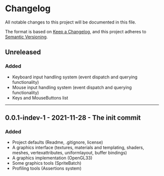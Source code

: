 # Changelog
All notable changes to this project will be documented in this file.

The format is based on [Keep a Changelog](https://keepachangelog.com/en/1.0.0/),
and this project adheres to [Semantic Versioning](https://semver.org/spec/v2.0.0.html).


## Unreleased
### Added
- Keyboard input handling system (event dispatch and querying functionality)
- Mouse input handling system (event dispatch and querying functionality)
- Keys and MouseButtons list

---
## 0.0.1-indev-1 - 2021-11-28 - The init commit
### Added
- Project defaults (Readme, .gitignore, license)
- A graphics interface (textures, materials and templating, shaders, meshes, vertexattributes, uniformlayout, buffer bindings)
- A graphics implementation (OpenGL33)
- Some graphics tools (SpriteBatch)
- Profiling tools (Assertions system)